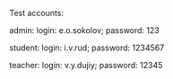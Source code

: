 Test accounts:

admin: login: e.o.sokolov; password: 123

student: login: i.v.rud; password: 1234567

teacher: login: v.y.dujiy; password: 12345
